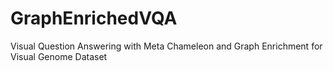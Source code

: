 # GraphEnrichedVQA
Visual Question Answering with Meta Chameleon and Graph Enrichment for Visual Genome Dataset
